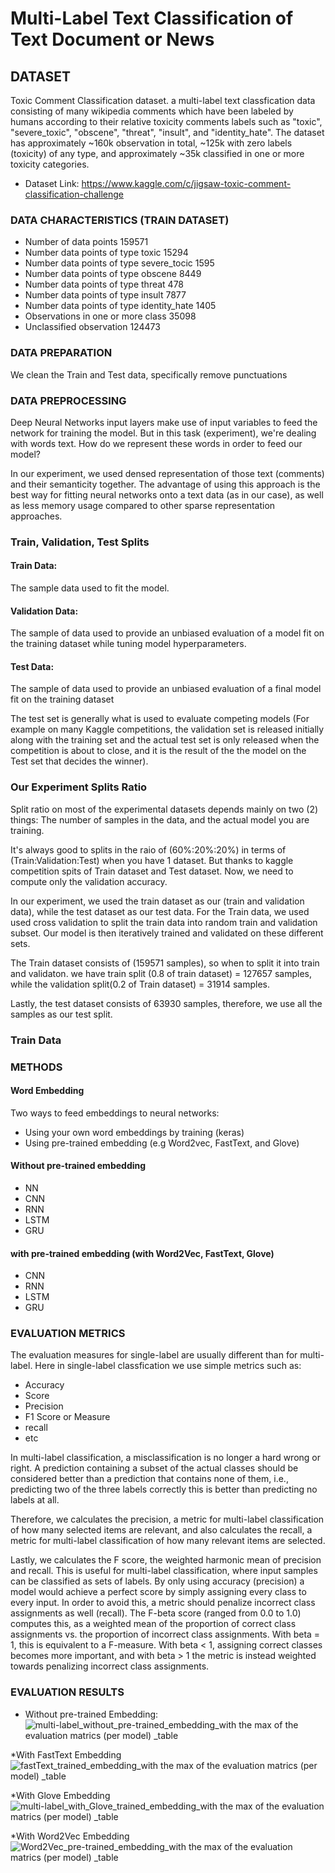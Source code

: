 # Multi-Label Text Classification of Text Document or News

## DATASET
Toxic Comment Classification dataset. a multi-label text classfication data consisting of many wikipedia comments which have been labeled by humans according to their relative toxicity comments labels such as "toxic", "severe_toxic", "obscene", "threat", "insult", and "identity_hate". The dataset has approximately ~160k observation in total, ~125k with zero labels (toxicity) of any type, and approximately ~35k classified in one or more toxicity categories.

* Dataset Link: https://www.kaggle.com/c/jigsaw-toxic-comment-classification-challenge


### DATA CHARACTERISTICS (TRAIN DATASET)
* Number of data points 159571
* Number data points of type toxic 15294
* Number data points of type severe_tocic 1595
* Number data points of type obscene 8449
* Number data points of type threat 478
* Number data points of type insult 7877
* Number data points of type identity_hate 1405
* Observations in one or more class 35098
* Unclassified observation 124473


### DATA PREPARATION
 We clean the Train and Test data, specifically remove punctuations
 
 
 
### DATA PREPROCESSING
Deep Neural Networks input layers make use of input variables to feed the network for training the model. But in this task (experiment), we're dealing with words text. How do we represent these words in order to feed our model?

In our experiment, we used densed representation of those text (comments) and their semanticity together. The advantage of using this approach is the best way for fitting neural networks onto a text data (as in our case), as well as less memory usage compared to other sparse representation approaches.

### Train, Validation, Test Splits

#### Train Data:
The sample data used to fit the model.

#### Validation Data:
The sample of data used to provide an unbiased evaluation of a model fit on the training dataset while tuning model hyperparameters.

#### Test Data:
The sample of data used to provide an unbiased evaluation of a final model fit on the training dataset

The test set is generally what is used to evaluate competing models (For example on many Kaggle competitions, the validation set is released initially along with the training set and the actual test set is only released when the competition is about to close, and it is the result of the the model on the Test set that decides the winner).

### Our Experiment Splits Ratio
Split ratio on most of the experimental datasets depends mainly on two (2) things: The number of samples in the data, and the actual model you are training.

It's always good to splits in the raio of (60%:20%:20%) in terms of (Train:Validation:Test) when you have 1 dataset. But thanks to kaggle competition spits of Train dataset and Test dataset. Now, we need to compute only the validation accuracy.

In our experiment, we used the train dataset as our (train and validation data), while the test dataset as our test data.
For the Train data, we used used cross validation to split the train data into random train and validation subset. Our model is then iteratively trained and validated on these different sets.

The Train dataset consists of (159571 samples), so when to split it into train and validaton. we have train split (0.8 of train dataset) = 127657 samples, while the validation split(0.2 of Train dataset) = 31914 samples.

Lastly, the test dataset consists of 63930 samples, therefore, we use all the samples as our test split.



### Train Data

### METHODS

#### Word Embedding
Two ways to feed embeddings to neural networks:

* Using your own word embeddings by training (keras)
* Using pre-trained embedding (e.g Word2vec, FastText, and Glove)


#### Without pre-trained embedding
* NN
* CNN 
* RNN
* LSTM
* GRU

#### with pre-trained embedding (with Word2Vec, FastText, Glove)
* CNN 
* RNN
* LSTM
* GRU


### EVALUATION METRICS
The evaluation measures for single-label are usually different than for multi-label. Here in single-label classfication we use simple metrics such as: 

* Accuracy
* Score
* Precision
* F1 Score or Measure
* recall
* etc

In multi-label classification, a misclassification is no longer a hard wrong or right. A prediction containing a subset of the actual classes should be considered better than a prediction that contains none of them, i.e., predicting two of the three labels correctly this is better than predicting no labels at all.

Therefore, we calculates the precision, a metric for multi-label classification of how many selected items are relevant, and also calculates the recall, a metric for multi-label classification of how many relevant items are selected.

Lastly, we calculates the F score, the weighted harmonic mean of precision and recall. This is useful for multi-label classification, where input samples can be classified as sets of labels. By only using accuracy (precision) a model would achieve a perfect score by simply assigning every class to every input. In order to avoid this, a metric should penalize incorrect class assignments as well (recall). The F-beta score (ranged from 0.0 to 1.0) computes this, as a weighted mean of the proportion of correct class assignments vs. the proportion of incorrect class assignments. With beta = 1, this is equivalent to a F-measure. With beta < 1, assigning correct classes becomes more important, and with beta > 1 the metric is instead weighted towards penalizing incorrect class assignments.


### EVALUATION RESULTS

* Without pre-trained Embedding:
![multi-label_without_pre-trained_embedding_with the max of the evaluation matrics (per model) _table](https://user-images.githubusercontent.com/27901245/58405022-2ad77800-806f-11e9-86a7-ef56a2142242.png)

*With FastText Embedding
![fastText_trained_embedding_with the max of the evaluation matrics (per model) _table](https://user-images.githubusercontent.com/27901245/58405191-8dc90f00-806f-11e9-932b-4c62e2b8b16f.png)


*With Glove Embedding
![multi-label_with_Glove_trained_embedding_with the max of the evaluation matrics (per model) _table](https://user-images.githubusercontent.com/27901245/58404959-0a0f2280-806f-11e9-85b7-8d4164240290.png)

*With Word2Vec Embedding
![Word2Vec_pre-trained_embedding_with the max of the evaluation matrics (per model) _table](https://user-images.githubusercontent.com/27901245/58404940-fe236080-806e-11e9-9aa1-4cef1af48697.png)
